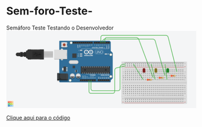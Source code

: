# Sem-foro-Teste-
Semáforo Teste
Testando o Desenvolvedor
<img src="Shiny Elzing.png">


<a href="Shiny Elzing1.ino"> Clique aqui para o código</a>
